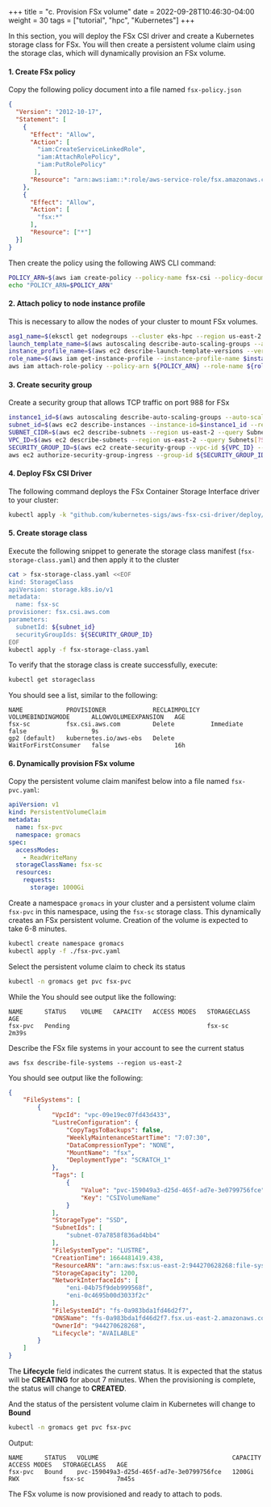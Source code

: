 +++
title = "c. Provision FSx volume"
date = 2022-09-28T10:46:30-04:00
weight = 30
tags = ["tutorial", "hpc", "Kubernetes"]
+++

In this section, you will deploy the FSx CSI driver and create a Kubernetes storage class for FSx. You will then create a persistent volume claim using the storage clas, which will dynamically provision an FSx volume.


#### 1. Create FSx policy

Copy the following policy document into a file named `fsx-policy.json`

```json
{
  "Version": "2012-10-17",
  "Statement": [
    {
      "Effect": "Allow",
      "Action": [
        "iam:CreateServiceLinkedRole",
        "iam:AttachRolePolicy",
        "iam:PutRolePolicy"
       ],
      "Resource": "arn:aws:iam::*:role/aws-service-role/fsx.amazonaws.com/*"
    },
    {
      "Effect": "Allow",
      "Action": [
        "fsx:*"
      ],
      "Resource": ["*"]
  }]
}
```

Then create the policy using the following AWS CLI command:

```bash
POLICY_ARN=$(aws iam create-policy --policy-name fsx-csi --policy-document file://fsx-policy.json --query "Policy.Arn" --output text)
echo "POLICY_ARN=$POLICY_ARN"
```

#### 2. Attach policy to node instance profile

This is necessary to allow the nodes of your cluster to mount FSx volumes.

```bash
asg1_name=$(eksctl get nodegroups --cluster eks-hpc --region us-east-2 | grep -v NAME | head -n 1 | awk '{print $10}')
launch_template_name=$(aws autoscaling describe-auto-scaling-groups --auto-scaling-group-name=$asg1_name --region us-east-2 | jq -r .AutoScalingGroups[].MixedInstancesPolicy.LaunchTemplate.LaunchTemplateSpecification.LaunchTemplateName)
instance_profile_name=$(aws ec2 describe-launch-template-versions --versions '$Default' --launch-template-name=$launch_template_name --region us-east-2 | jq -r .LaunchTemplateVersions[].LaunchTemplateData.IamInstanceProfile.Name)
role_name=$(aws iam get-instance-profile --instance-profile-name $instance_profile_name --region us-east-2 --query InstanceProfile.Roles[0].RoleName --output text)
aws iam attach-role-policy --policy-arn ${POLICY_ARN} --role-name ${role_name}
```

#### 3. Create security group 

Create a security group that allows TCP traffic on port 988 for FSx

```bash
instance1_id=$(aws autoscaling describe-auto-scaling-groups --auto-scaling-group-name=$asg1_name --region us-east-2 | jq -r .AutoScalingGroups[].Instances[0].InstanceId)
subnet_id=$(aws ec2 describe-instances --instance-id=$instance1_id --region us-east-2 | jq -r .Reservations[0].Instances[0].SubnetId)
SUBNET_CIDR=$(aws ec2 describe-subnets --region us-east-2 --query Subnets[?SubnetId=="'${subnet_id}'"].{CIDR:CidrBlock} --output text)
VPC_ID=$(aws ec2 describe-subnets --region us-east-2 --query Subnets[?SubnetId=="'${subnet_id}'"].{VpcId:VpcId} --output text)
SECURITY_GROUP_ID=$(aws ec2 create-security-group --vpc-id ${VPC_ID} --region us-east-2 --group-name eks-fsx-sg --description "FSx for Lustre Security Group" --query "GroupId" --output text)
aws ec2 authorize-security-group-ingress --group-id ${SECURITY_GROUP_ID} --region us-east-2 --protocol tcp --port 988 --cidr ${SUBNET_CIDR}
```

#### 4. Deploy FSx CSI Driver

The following command deploys the FSx Container Storage Interface driver to your cluster:

```bash
kubectl apply -k "github.com/kubernetes-sigs/aws-fsx-csi-driver/deploy/kubernetes/overlays/stable/?ref=master"
```

#### 5. Create storage class

Execute the following snippet to generate the storage class manifest (`fsx-storage-class.yaml`) and then apply it to the cluster

```bash
cat > fsx-storage-class.yaml <<EOF
kind: StorageClass
apiVersion: storage.k8s.io/v1
metadata:
  name: fsx-sc
provisioner: fsx.csi.aws.com
parameters:
  subnetId: ${subnet_id}
  securityGroupIds: ${SECURITY_GROUP_ID}
EOF
kubectl apply -f fsx-storage-class.yaml
```

To verify that the storage class is create successfully, execute:

```bash
kubectl get storageclass
```

You should see a list, similar to the following:

```text
NAME            PROVISIONER             RECLAIMPOLICY   VOLUMEBINDINGMODE      ALLOWVOLUMEEXPANSION   AGE
fsx-sc          fsx.csi.aws.com         Delete          Immediate              false                  9s
gp2 (default)   kubernetes.io/aws-ebs   Delete          WaitForFirstConsumer   false                  16h
```

#### 6. Dynamically provision FSx volume

Copy the persistent volume claim manifest below into a file named `fsx-pvc.yaml`:

```yaml
apiVersion: v1
kind: PersistentVolumeClaim
metadata:
  name: fsx-pvc
  namespace: gromacs
spec:
  accessModes:
    - ReadWriteMany
  storageClassName: fsx-sc
  resources:
    requests:
      storage: 1000Gi
```

Create a namespace `gromacs` in your cluster and a persistent volume claim `fsx-pvc` in this namespace, using the `fsx-sc` storage class. This dynamically creates an FSx persistent volume. Creation of the volume is expected to take 6-8 minutes.

```bash
kubectl create namespace gromacs
kubectl apply -f ./fsx-pvc.yaml
```

Select the persistent volume claim to check its status

```bash
kubectl -n gromacs get pvc fsx-pvc
```

While the You should see output like the following:

```text
NAME      STATUS    VOLUME   CAPACITY   ACCESS MODES   STORAGECLASS   AGE
fsx-pvc   Pending                                      fsx-sc         2m39s
```

Describe the FSx file systems in your account to see the current status

```
aws fsx describe-file-systems --region us-east-2
```

You should see output like the following:

```json
{
    "FileSystems": [
        {
            "VpcId": "vpc-09e19ec07fd43d433", 
            "LustreConfiguration": {
                "CopyTagsToBackups": false, 
                "WeeklyMaintenanceStartTime": "7:07:30", 
                "DataCompressionType": "NONE", 
                "MountName": "fsx", 
                "DeploymentType": "SCRATCH_1"
            }, 
            "Tags": [
                {
                    "Value": "pvc-159049a3-d25d-465f-ad7e-3e0799756fce", 
                    "Key": "CSIVolumeName"
                }
            ], 
            "StorageType": "SSD", 
            "SubnetIds": [
                "subnet-07a7858f836ad4bb4"
            ], 
            "FileSystemType": "LUSTRE", 
            "CreationTime": 1664481419.438, 
            "ResourceARN": "arn:aws:fsx:us-east-2:944270628268:file-system/fs-0a983bda1fd46d2f7", 
            "StorageCapacity": 1200, 
            "NetworkInterfaceIds": [
                "eni-04b75f9deb999568f", 
                "eni-0c4695b00d3033f2c"
            ], 
            "FileSystemId": "fs-0a983bda1fd46d2f7", 
            "DNSName": "fs-0a983bda1fd46d2f7.fsx.us-east-2.amazonaws.com", 
            "OwnerId": "944270628268", 
            "Lifecycle": "AVAILABLE"
        }
    ]
}
```

The **Lifecycle** field indicates the current status. It is expected that the status will be **CREATING** for about 7 minutes. When the provisioning is complete, the status will change to **CREATED**. 

And the status of the persistent volume claim in Kubernetes will change to **Bound**

```bash
kubectl -n gromacs get pvc fsx-pvc
```

Output:

```text
NAME      STATUS   VOLUME                                     CAPACITY   ACCESS MODES   STORAGECLASS   AGE
fsx-pvc   Bound    pvc-159049a3-d25d-465f-ad7e-3e0799756fce   1200Gi     RWX            fsx-sc         7m45s
```

The FSx volume is now provisioned and ready to attach to pods.
